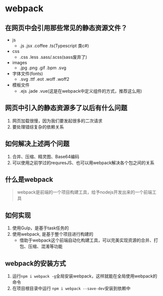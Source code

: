 # webpack

## 在网页中会引用那些常见的静态资源文件？

- js
  - .js .jsx .coffee .ts(Typescript 类c#)
- css
  - .css .less  .sass/.scss(sass废弃了)
- images
  - .jpg .png .gif .bpm .svg
- 字体文件(fonts)
  - .svg .ttf .eot .woff .woff2
- 模板文件
  - .ejs .jade .vue(这是在webpack中定义组件的方式，推荐这么用)

## 网页中引入的静态资源多了以后有什么问题

1. 网页加载很慢，因为我们要发起很多的二次请求
2. 要处理错综复杂的依赖关系

## 如何解决上述两个问题

1. 合并、压缩、精灵图、Base64编码
2. 可以使用之前学过的requresJS、也可以用webpack解决各个包之间的关系

## 什么是webpack

> webpack是前端的一个项目构建工具，给予nodejs开发出来的一个前端工具

## 如何实现

1. 使用Gulp，是基于task任务的
2. 使用webpack, 是基于整个项目进行构建的
   - 借助于webpack这个前端自动化构建工具，可以完美实现资源的合并、打包、压缩、混淆等功能

## webpack的安装方式

1. 运行`npm i webpack -g`全局安装webpack，这样就能在全局使用webpack的命令
2. 在项目根目录中运行 `npm i webpack --save-dev`安装到依赖中